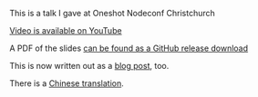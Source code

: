 This is a talk I gave at Oneshot Nodeconf Christchurch

[Video is available on YouTube](https://www.youtube.com/watch?v=-KgU5sxGtuM)

A PDF of the slides [can be found as a GitHub release download](https://github.com/aredridel/how-to-read-code/releases/download/v1.0.0/how-to-read-code.pdf)

This is now written out as a [blog post](http://aredridel.dinhe.net/2015/03/29/how-to-read-source-code/), too.

There is a [Chinese translation](https://github.com/freedombird9/how-to-read-source-code).

